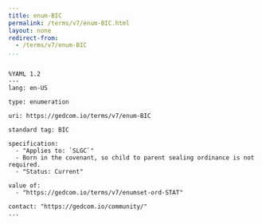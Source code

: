 ```yaml
---
title: enum-BIC
permalink: /terms/v7/enum-BIC.html
layout: none
redirect-from:
  - /terms/v7/enum-BIC
...
```


```

%YAML 1.2
---
lang: en-US

type: enumeration

uri: https://gedcom.io/terms/v7/enum-BIC

standard tag: BIC

specification:
  - "Applies to: `SLGC`"
  - Born in the covenant, so child to parent sealing ordinance is not required.
  - "Status: Current"

value of:
  - "https://gedcom.io/terms/v7/enumset-ord-STAT"

contact: "https://gedcom.io/community/"
...

```

